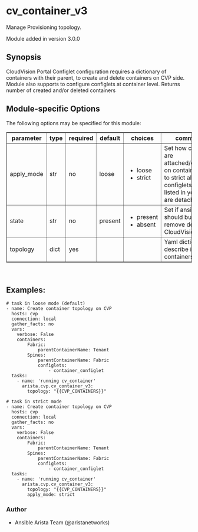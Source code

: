 # cv_container_v3

Manage Provisioning topology.

Module added in version 3.0.0

<div class="contents" local="" depth="2">

</div>

## Synopsis

CloudVision Portal Configlet configuration requires a dictionary of
containers with their parent, to create and delete containers on CVP
side. Module also supports to configure configlets at container level.
Returns number of created and/or deleted containers

## Module-specific Options

The following options may be specified for this module:

<table border=1 cellpadding=4>

<tr>
<th class="head">parameter</th>
<th class="head">type</th>
<th class="head">required</th>
<th class="head">default</th>
<th class="head">choices</th>
<th class="head">comments</th>
</tr>

<tr>
<td>apply_mode<br/><div style="font-size: small;"></div></td>
<td>str</td>
<td>no</td>
<td>loose</td>
<td><ul><li>loose</li><li>strict</li></ul></td>
<td>
    <div>Set how configlets are attached/detached on container. If set to strict all configlets not listed in your vars are detached.</div>
</td>
</tr>

<tr>
<td>state<br/><div style="font-size: small;"></div></td>
<td>str</td>
<td>no</td>
<td>present</td>
<td><ul><li>present</li><li>absent</li></ul></td>
<td>
    <div>Set if ansible should build or remove devices on CloudVision</div>
</td>
</tr>

<tr>
<td>topology<br/><div style="font-size: small;"></div></td>
<td>dict</td>
<td>yes</td>
<td></td>
<td></td>
<td>
    <div>Yaml dictionary to describe intended containers</div>
</td>
</tr>

</table>
</br>

## Examples:

    # task in loose mode (default)
    - name: Create container topology on CVP
      hosts: cvp
      connection: local
      gather_facts: no
      vars:
        verbose: False
        containers:
            Fabric:
                parentContainerName: Tenant
            Spines:
                parentContainerName: Fabric
                configlets:
                    - container_configlet
      tasks:
        - name: 'running cv_container'
          arista.cvp.cv_container_v3:
            topology: "{{CVP_CONTAINERS}}"

    # task in strict mode
    - name: Create container topology on CVP
      hosts: cvp
      connection: local
      gather_facts: no
      vars:
        verbose: False
        containers:
            Fabric:
                parentContainerName: Tenant
            Spines:
                parentContainerName: Fabric
                configlets:
                    - container_configlet
      tasks:
        - name: 'running cv_container'
          arista.cvp.cv_container_v3:
            topology: "{{CVP_CONTAINERS}}"
            apply_mode: strict

### Author

- Ansible Arista Team (@aristanetworks)
